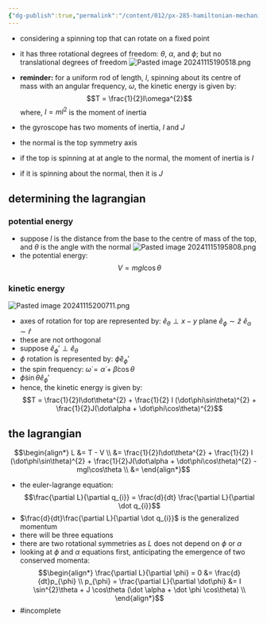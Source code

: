 ```yaml
---
{"dg-publish":true,"permalink":"/content/012/px-285-hamiltonian-mechanics-and-fluid-dynamics/f-hamilton-s-equations/px-285-f4-a-gyroscope/","created":"2024-11-25T10:50:32.000+00:00","updated":"2024-11-26T12:59:40.749+00:00"}
---
```


- considering a spinning top that can rotate on a fixed point
- it has three rotational degrees of freedom: $\theta$, $\alpha$, and $\phi$; but no translational degrees of freedom 
![Pasted image 20241115190518.png](/img/user/pics/Pasted%20image%2020241115190518.png)
- **reminder:** for a uniform rod of length, $l$, spinning about its centre of mass with an angular frequency, $\omega$, the kinetic energy is given by: 
$$T = \frac{1}{2}I\omega^{2}$$
	where, $I=ml^{2}$ is the moment of inertia

- the gyroscope has two moments of inertia, $I$ and $J$
- the normal is the top symmetry axis
- if the top is spinning at at angle to the normal, the moment of inertia is $I$
- if it is spinning about the normal, then it is $J$
## determining the lagrangian
### potential energy
- suppose $l$ is the distance from the base to the centre of mass of the top, and $\theta$ is the angle with the normal
![Pasted image 20241115195808.png](/img/user/pics/Pasted%20image%2020241115195808.png)
- the potential energy: $$V = mgl\cos\theta$$
### kinetic energy
![Pasted image 20241115200711.png](/img/user/pics/Pasted%20image%2020241115200711.png)
- axes of rotation for top are represented by:
	$\hat e_{\theta} \perp x-y$ plane
	$\hat e_{\phi} \sim \hat z$
	$\hat e_{\alpha} \sim \hat r$
- these are not orthogonal
- suppose $\hat e_{\phi}' \perp \hat e_{\theta}$
- $\phi$ rotation is represented by: ${} \dot\phi \hat e_{\phi}' {}$
- the spin frequency: $\dot\omega = \dot\alpha + \dot\beta\cos\theta$
- $\dot\phi\sin\theta \hat e_{\phi}'$ 
- hence, the kinetic energy is given by: 
$$T = \frac{1}{2}I\dot\theta^{2} + \frac{1}{2} I (\dot\phi\sin\theta)^{2} + \frac{1}{2}J(\dot\alpha + \dot\phi\cos\theta)^{2}$$
## the lagrangian
$$\begin{align*}
	L &= T - V \\
	&= \frac{1}{2}I\dot\theta^{2} + \frac{1}{2} I (\dot\phi\sin\theta)^{2} + \frac{1}{2}J(\dot\alpha + \dot\phi\cos\theta)^{2} - mgl\cos\theta \\
	&= 
\end{align*}$$
- the euler-lagrange equation: 
$$\frac{\partial L}{\partial q_{i}} = \frac{d}{dt} \frac{\partial L}{\partial \dot q_{i}}$$
- $\frac{d}{dt}\frac{\partial L}{\partial \dot q_{i}}$ is the generalized momentum
- there will be three equations
- there are two rotational symmetries as $L$ does not depend on ${} \phi$ or $\alpha$
- looking at $\phi$ and $\alpha$ equations first, anticipating the emergence of two conserved momenta: 
$$\begin{align*}
	\frac{\partial L}{\partial \phi} = 0 &= \frac{d}{dt}p_{\phi} \\
	p_{\phi} = \frac{\partial L}{\partial \dot\phi} &= I \sin^{2}\theta + J \cos\theta (\dot \alpha + \dot \phi \cos\theta) \\
\end{align*}$$
- #incomplete 